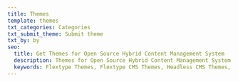 ```yaml
---
title: Themes
template: themes
txt_categories: Categories
txt_submit_theme: Submit theme
txt_by: by
seo:
  title: Get Themes for Open Source Hybrid Content Management System
  description: Themes for Open Source Hybrid Content Management System
  keywords: Flextype Themes, Flextype CMS Themes, Headless CMS Themes, Download Flat File CMS Themes, Download Flat File Content Management System Themes, Download PHP CMS Themes, Themes, Content, Management, System, PHP, CMS
---
```

